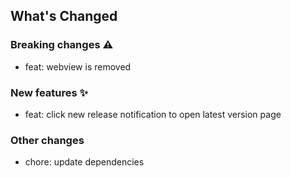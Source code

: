 ## What's Changed

### Breaking changes ⚠️

* feat: webview is removed

### New features ✨

* feat: click new release notification to open latest version page

### Other changes 

* chore: update dependencies


